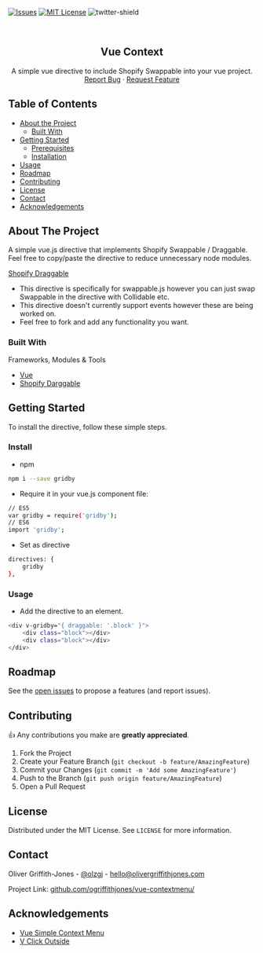<!-- [![Contributors][contributors-shield]][contributors-url] -->
<!-- [![Forks][forks-shield]][forks-url] -->
<!-- [![Stargazers][stars-shield]][stars-url] -->
[![Issues][issues-shield]][issues-url]
[![MIT License][license-shield]][license-url]
![twitter-shield]



<!-- PROJECT LOGO -->
<br />
<p align="center">
  <h2 align="center">Vue Context</h2>

  <p align="center">
    A simple vue directive to include Shopify Swappable into your vue project.
    <br />
    <a href="https://github.com/ogriffithjones/gridby/issues">Report Bug</a>
    ·
    <a href="https://github.com/ogriffithjones/gridby/issues">Request Feature</a>
  </p>
</p>



<!-- TABLE OF CONTENTS -->
## Table of Contents

* [About the Project](#about-the-project)
  * [Built With](#built-with)
* [Getting Started](#getting-started)
  * [Prerequisites](#prerequisites)
  * [Installation](#installation)
* [Usage](#usage)
* [Roadmap](#roadmap)
* [Contributing](#contributing)
* [License](#license)
* [Contact](#contact)
* [Acknowledgements](#acknowledgements)



<!-- ABOUT THE PROJECT -->
## About The Project

A simple vue.js directive that implements Shopify Swappable / Draggable. Feel free to copy/paste the directive to reduce unnecessary node modules.

<a href="https://github.com/Shopify/draggable">Shopify Draggable</a> 
* This directive is specifically for swappable.js however you can just swap Swappable in the directive with Collidable etc.
* This directive doesn't currently support events however these are being worked on. 
* Feel free to fork and add any functionality you want.


### Built With
Frameworks, Modules & Tools
* [Vue](https://vuejs.org/)
* [Shopify Darggable](https://github.com/Shopify/draggable)



<!-- GETTING STARTED -->
## Getting Started

To install the directive, follow these simple steps.

### Install

* npm
```sh
npm i --save gridby
```
* Require it in your vue.js component file:
```sh
// ES5
var gridby = require('gridby');
// ES6
import 'gridby';
```
* Set as directive
```sh
directives: {
    gridby
},
```

### Usage

* Add the directive to an element.
```sh
<div v-gridby="{ draggable: '.block' }">
    <div class="block"></div>
    <div class="block"></div>
</div>
```


<!-- ROADMAP -->
## Roadmap

See the [open issues](https://github.com/ogriffithjones/vue-contextmenu/issues) to propose a features (and report issues).



<!-- CONTRIBUTING -->
## Contributing

👍 Any contributions you make are **greatly appreciated**.

1. Fork the Project
2. Create your Feature Branch (`git checkout -b feature/AmazingFeature`)
3. Commit your Changes (`git commit -m 'Add some AmazingFeature'`)
4. Push to the Branch (`git push origin feature/AmazingFeature`)
5. Open a Pull Request



<!-- LICENSE -->
## License

Distributed under the MIT License. See `LICENSE` for more information.



<!-- CONTACT -->
## Contact
Oliver Griffith-Jones - [@olzgj](https://twitter.com/olzgj) - hello@olivergriffithjones.com

Project Link: [github.com/ogriffithjones/vue-contextmenu/](https://github.com/ogriffithjones/vue-contextmenu/)



<!-- ACKNOWLEDGEMENTS -->
## Acknowledgements
* [Vue Simple Context Menu](https://github.com/johndatserakis/vue-simple-context-menu)
* [V Click Outside](https://www.npmjs.com/package/v-click-outside)





<!-- MARKDOWN LINKS & IMAGES -->
<!-- https://www.markdownguide.org/basic-syntax/#reference-style-links -->
[contributors-shield]: https://img.shields.io/github/contributors/othneildrew/Best-README-Template.svg?style=flat-square
[contributors-url]: https://github.com/othneildrew/Best-README-Template/graphs/contributors
[forks-shield]: https://img.shields.io/github/forks/othneildrew/Best-README-Template.svg?style=flat-square
[forks-url]: https://github.com/othneildrew/Best-README-Template/network/members
[stars-shield]: https://img.shields.io/github/stars/othneildrew/Best-README-Template.svg?style=flat-square
[stars-url]: https://github.com/othneildrew/Best-README-Template/stargazers
[issues-shield]: https://img.shields.io/github/issues/ogriffithjones/vue-contextmenu.svg?style=flat-square
[issues-url]: https://github.com/ogriffithjones/vue-contextmenu/issues
[license-shield]: https://img.shields.io/github/license/othneildrew/Best-README-Template.svg?style=flat-square
[license-url]: https://github.com/othneildrew/Best-README-Template/blob/master/LICENSE.txt
[twitter-shield]: https://img.shields.io/twitter/follow/OlzGJ?label=Follow
[product-screenshot]: images/screenshot.png